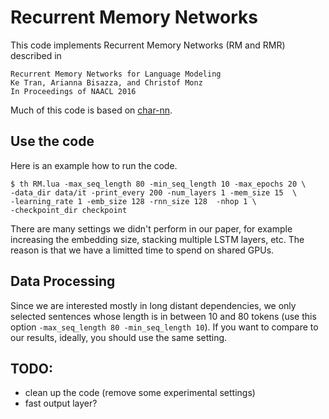 # Recurrent Memory Networks

This code implements Recurrent Memory Networks (RM and RMR) described in

	Recurrent Memory Networks for Language Modeling 
	Ke Tran, Arianna Bisazza, and Christof Monz 
	In Proceedings of NAACL 2016


Much of this code is based on [char-nn](https://github.com/karpathy/char-rnn).


## Use the code

Here is an example how to run the code. 

```
$ th RM.lua -max_seq_length 80 -min_seq_length 10 -max_epochs 20 \
-data_dir data/it -print_every 200 -num_layers 1 -mem_size 15  \
-learning_rate 1 -emb_size 128 -rnn_size 128  -nhop 1 \
-checkpoint_dir checkpoint
```

There are many settings we didn't perform in our paper, for example increasing the embedding size, stacking multiple LSTM layers, etc. The reason is that we have a limitted time to spend on shared GPUs.

## Data Processing
Since we are interested mostly in long distant dependencies, we only selected sentences whose length is in between 10 and 80 tokens (use this option `-max_seq_length 80 -min_seq_length 10`). If you want to compare to our results, ideally, you should use the same setting.


## TODO:
- clean up the code (remove some experimental settings)
- fast output layer?